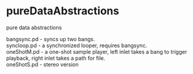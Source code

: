 # pureDataAbstractions
pure data abstractions 

bangsync.pd - syncs up two bangs. <br>
syncloop.pd - a synchronized looper, requires bangsync. <br>
oneShotM.pd - a one-shot sample player, left inlet takes a bang to trigger playback, right inlet takes a path for file. <br>
oneShotS.pd - stereo version <br>
